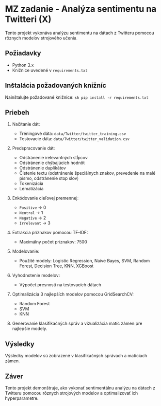 # MZ zadanie - Analýza sentimentu na Twitteri (X)

Tento projekt vykonáva analýzu sentimentu na dátach z Twitteru pomocou rôznych modelov strojového učenia.

## Požiadavky

- Python 3.x
- Knižnice uvedené v `requirements.txt`

## Inštalácia požadovaných knižníc
Nainštalujte požadované knižnice:
    ```sh
    pip install -r requirements.txt
    ```

## Priebeh

1. Načítanie dát:
    - Tréningové dáta: `data/Twitter/twitter_training.csv`
    - Testovacie dáta: `data/Twitter/twitter_validation.csv`

2. Predspracovanie dát:
    - Odstránenie irelevantných stĺpcov
    - Odstránenie chýbajúcich hodnôt
    - Odstránenie duplikátov
    - Čistenie textu (odstránenie špeciálnych znakov, prevedenie na malé písmo, odstránenie stop slov)
    - Tokenizácia
    - Lematizácia

3. Enkódovanie cieľovej premennej:
    - `Positive` -> 0
    - `Neutral` -> 1
    - `Negative` -> 2
    - `Irrelevant` -> 3

4. Extrakcia príznakov pomocou TF-IDF:
    - Maximálny počet príznakov: 7500

5. Modelovanie:
    - Použité modely: Logistic Regression, Naive Bayes, SVM, Random Forest, Decision Tree, KNN, XGBoost

6. Vyhodnotenie modelov:
    - Výpočet presnosti na testovacích dátach

7. Optimalizácia 3 najlepších modelov pomocou GridSearchCV:
    - Random Forest
    - SVM
    - KNN

8. Generovanie klasifikačných správ a vizualizácia matíc zámen pre najlepšie modely.

## Výsledky

Výsledky modelov sú zobrazené v klasifikačných správach a maticiach zámen.

## Záver

Tento projekt demonštruje, ako vykonať sentimentálnu analýzu na dátach z Twitteru pomocou rôznych strojových modelov a optimalizovať ich hyperparametre.